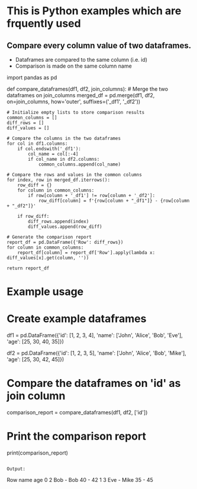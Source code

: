 # This is Python examples which are frquently used


## Compare every column value of two dataframes.
- Dataframes are compared to the same column (i.e. id)
- Comparison is made on the same column name

import pandas as pd

def compare_dataframes(df1, df2, join_columns):
    # Merge the two dataframes on join_columns
    merged_df = pd.merge(df1, df2, on=join_columns, how='outer', suffixes=('_df1', '_df2'))
    
    # Initialize empty lists to store comparison results
    common_columns = []
    diff_rows = []
    diff_values = []
    
    # Compare the columns in the two dataframes
    for col in df1.columns:
        if col.endswith('_df1'):
            col_name = col[:-4]
            if col_name in df2.columns:
                common_columns.append(col_name)
    
    # Compare the rows and values in the common columns
    for index, row in merged_df.iterrows():
        row_diff = {}
        for column in common_columns:
            if row[column + '_df1'] != row[column + '_df2']:
                row_diff[column] = f'{row[column + "_df1"]} - {row[column + "_df2"]}'
        
        if row_diff:
            diff_rows.append(index)
            diff_values.append(row_diff)

    # Generate the comparison report  
    report_df = pd.DataFrame({'Row': diff_rows})
    for column in common_columns:
        report_df[column] = report_df['Row'].apply(lambda x: diff_values[x].get(column, ''))
    
    return report_df

# Example usage

# Create example dataframes
df1 = pd.DataFrame({'id': [1, 2, 3, 4],
                    'name': ['John', 'Alice', 'Bob', 'Eve'],
                    'age': [25, 30, 40, 35]})

df2 = pd.DataFrame({'id': [1, 2, 3, 5],
                    'name': ['John', 'Alice', 'Bob', 'Mike'],
                    'age': [25, 30, 42, 45]})

# Compare the dataframes on 'id' as join column
comparison_report = compare_dataframes(df1, df2, ['id'])

# Print the comparison report
print(comparison_report)
```

Output:
```
   Row           name      age
0    2     Bob - Bob    40 - 42
1    3  Eve - Mike    35 - 45
```
